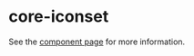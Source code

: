 core-iconset
============

See the [component page](http://polymer.github.io/core-iconset) for more information.
